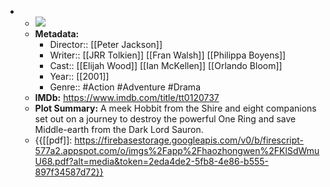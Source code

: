 - 
    - ![](https://m.media-amazon.com/images/M/MV5BN2EyZjM3NzUtNWUzMi00MTgxLWI0NTctMzY4M2VlOTdjZWRiXkEyXkFqcGdeQXVyNDUzOTQ5MjY@._V1_SX300.jpg)  
    - **Metadata:**
        - Director:: [[Peter Jackson]]
        - Writer:: [[JRR Tolkien]] [[Fran Walsh]] [[Philippa Boyens]]
        - Cast:: [[Elijah Wood]] [[Ian McKellen]] [[Orlando Bloom]]
        - Year:: [[2001]]
        - Genre:: #Action #Adventure #Drama
    - **IMDb:** https://www.imdb.com/title/tt0120737
    - **Plot Summary:** A meek Hobbit from the Shire and eight companions set out on a journey to destroy the powerful One Ring and save Middle-earth from the Dark Lord Sauron.
    - {{[[pdf]]: https://firebasestorage.googleapis.com/v0/b/firescript-577a2.appspot.com/o/imgs%2Fapp%2Fhaozhongwen%2FKlSdWmuU68.pdf?alt=media&token=2eda4de2-5fb8-4e86-b555-897f34587d72}}
